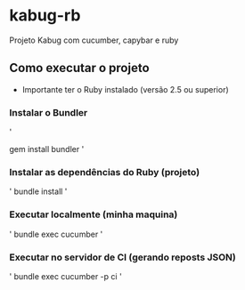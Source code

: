 # kabug-rb
Projeto Kabug com cucumber, capybar e ruby

## Como executar o projeto

* Importante ter o Ruby instalado (versão 2.5 ou superior)

### Instalar o Bundler
'

gem install bundler
'

### Instalar as dependências do Ruby (projeto)
'
bundle install
'

### Executar localmente (minha maquina)
'
bundle exec cucumber
'

### Executar no servidor de CI (gerando reposts JSON)
'
bundle exec cucumber -p ci
'

